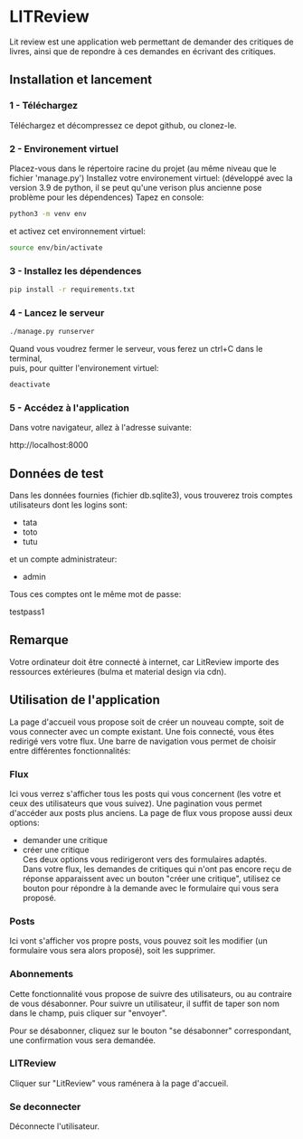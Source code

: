# LITReview

Lit review est une application web permettant de demander des critiques de livres, ainsi que de 
repondre à ces demandes en écrivant des critiques.

## Installation et lancement

### 1 - Téléchargez
Téléchargez et décompressez ce depot github, ou clonez-le.

### 2 - Environement virtuel
Placez-vous dans le répertoire racine du projet (au même niveau que le fichier 'manage.py')
Installez votre environement virtuel:
(développé avec la version 3.9 de python, il se peut qu'une verison plus ancienne pose problème pour les dépendences)
Tapez en console:

```sh
python3 -m venv env
```

et activez cet environnement virtuel:

```sh
source env/bin/activate
```

### 3 - Installez les dépendences

```sh
pip install -r requirements.txt
```


### 4 - Lancez le serveur

```sh
./manage.py runserver
```

Quand vous voudrez fermer le serveur, vous ferez un ctrl+C dans le terminal,  
puis, pour quitter l'environement virtuel:

```sh
deactivate
```

### 5 - Accédez à l'application
Dans votre navigateur, allez à l'adresse suivante:

http://localhost:8000

## Données de test

Dans les données fournies (fichier db.sqlite3), vous trouverez trois comptes utilisateurs dont les logins sont:
- tata
- toto
- tutu

et un compte administrateur:
- admin

Tous ces comptes ont le même mot de passe:

testpass1


## Remarque

Votre ordinateur doit être connecté à internet, car LitReview importe des ressources extérieures (bulma et material design via cdn).

## Utilisation de l'application

La page d'accueil vous propose soit de créer un nouveau compte, soit de vous connecter avec un compte existant.
Une fois connecté, vous êtes redirigé vers votre flux. Une barre de navigation vous permet de choisir entre différentes fonctionnalités:

### Flux

Ici vous verrez s'afficher tous les posts qui vous concernent (les votre et ceux des utilisateurs que vous suivez).
Une pagination vous permet d'accéder aux posts plus anciens.
La page de flux vous propose aussi deux options:
- demander une critique
- créer une critique  
Ces deux options vous redirigeront vers des formulaires adaptés.  
Dans votre flux, les demandes de critiques qui n'ont pas encore reçu de réponse apparaissent avec un bouton "créer une critique", utilisez ce bouton pour répondre à la demande avec le formulaire qui vous sera proposé.


### Posts

Ici vont s'afficher vos propre posts, vous pouvez soit les modifier (un formulaire vous sera alors proposé), soit les supprimer.


### Abonnements

Cette fonctionnalité vous propose de suivre des utilisateurs, ou au contraire de vous désabonner.
Pour suivre un utilisateur, il suffit de taper son nom dans le champ, puis cliquer sur "envoyer".

Pour se désabonner, cliquez sur le bouton "se désabonner" correspondant, une confirmation vous sera demandée.


### LITReview
Cliquer sur "LitReview" vous raménera à la page d'accueil.

### Se deconnecter
Déconnecte l'utilisateur.
